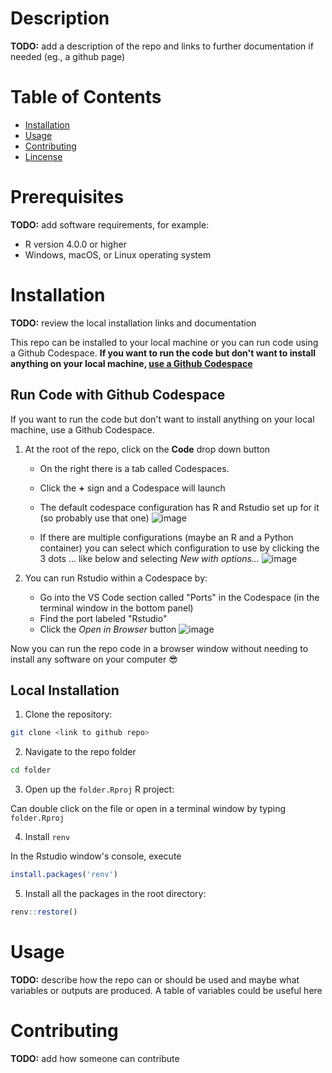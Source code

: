 # Description

**TODO:** add a description of the repo and links to further documentation if needed (eg., a github page)

# Table of Contents

-  [Installation](#installation)
-  [Usage](#usage)
-  [Contributing](#contributing)
-  [Lincense](#license)

# Prerequisites

**TODO:** add software requirements, for example: 

-  R version 4.0.0 or higher
-  Windows, macOS, or Linux operating system

# Installation

**TODO:** review the local installation links and documentation

This repo can be installed to your local machine or you can run code using a Github Codespace. **If you want to run the code but don't want to install anything on your local machine, [use a Github Codespace](#run-code-with-github-codespace)**

## Run Code with Github Codespace
If you want to run the code but don't want to install anything on your local machine, use a Github Codespace.

1. At the root of the repo, click on the **Code** drop down button
   - On the right there is a tab called Codespaces. 
   - Click the **+** sign and a Codespace will launch
   - The default codespace configuration has R and Rstudio set up for it (so probably use that one)
    ![image](https://github.com/NW-PaGe/R_template/assets/92396451/b7b09681-8c96-464d-b93b-cf5d0f3c8eaa)

    - If there are multiple configurations (maybe an R and a Python container) you can select which configuration to use by clicking the 3 dots ... like below and selecting *New with options...*
    ![image](https://github.com/NW-PaGe/R_template/assets/92396451/eb47ed98-b6c6-4041-90b3-57822781caa5)


2. You can run Rstudio within a Codespace by:
    - Go into the VS Code section called "Ports" in the Codespace (in the terminal window in the bottom panel)
    - Find the port labeled "Rstudio"
    - Click the _Open in Browser_ button
    ![image](https://github.com/NW-PaGe/R_template/assets/92396451/fc5e07f4-4390-4df3-93e1-eb0b9b3c1f76)
  
Now you can run the repo code in a browser window without needing to install any software on your computer :sunglasses: 

## Local Installation
1. Clone the repository:

  ```bash
  git clone <link to github repo>
  ```

2. Navigate to the repo folder

  ```bash
  cd folder
  ```

3. Open up the `folder.Rproj` R project:

  Can double click on the file or open in a terminal window by typing `folder.Rproj`

4. Install `renv`

  In the Rstudio window's console, execute 
  
  ```R
  install.packages('renv')
  ```

5. Install all the packages in the root directory:

  ```R
  renv::restore()
  ```

# Usage

**TODO:** describe how the repo can or should be used and maybe what variables or outputs are produced. A table of variables could be useful here

# Contributing

**TODO:** add how someone can contribute
